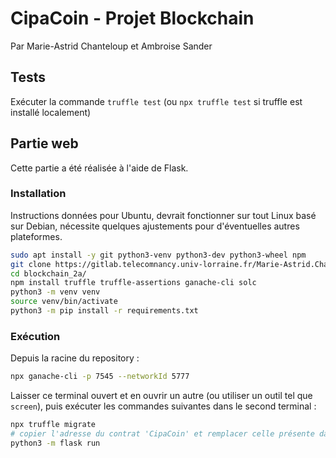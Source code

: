 # CipaCoin - Projet Blockchain

Par Marie-Astrid Chanteloup et Ambroise Sander

## Tests

Exécuter la commande `truffle test` (ou `npx truffle test` si truffle est installé localement)

## Partie web

Cette partie a été réalisée à l'aide de Flask.

### Installation

Instructions données pour Ubuntu, devrait fonctionner sur tout Linux basé sur Debian, nécessite quelques ajustements pour d'éventuelles autres plateformes.

```bash
sudo apt install -y git python3-venv python3-dev python3-wheel npm
git clone https://gitlab.telecomnancy.univ-lorraine.fr/Marie-Astrid.Chanteloup/blockchain_2a.git
cd blockchain_2a/
npm install truffle truffle-assertions ganache-cli solc
python3 -m venv venv
source venv/bin/activate
python3 -m pip install -r requirements.txt
```

### Exécution

Depuis la racine du repository :

```bash
npx ganache-cli -p 7545 --networkId 5777
```

Laisser ce terminal ouvert et en ouvrir un autre (ou utiliser un outil tel que `screen`), puis exécuter les commandes suivantes dans le second terminal :

```bash
npx truffle migrate
# copier l'adresse du contrat 'CipaCoin' et remplacer celle présente dans le fichier `config.cipa`
python3 -m flask run
```
